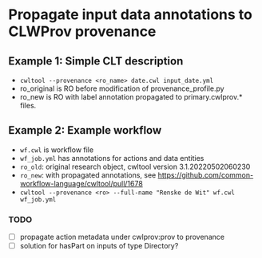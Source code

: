 # Propagate input data annotations to CLWProv provenance

## Example 1: Simple CLT description
- `cwltool --provenance <ro_name> date.cwl input_date.yml`
- ro_original is RO before modification of provenance_profile.py
- ro_new is RO with label annotation propagated to primary.cwlprov.* files.


## Example 2: Example workflow 
- `wf.cwl` is workflow file
- `wf_job.yml` has annotations for actions and data entities
- `ro_old`: original research object, cwltool version 3.1.20220502060230
- `ro_new`: with propagated annotations, see https://github.com/common-workflow-language/cwltool/pull/1678
- `cwltool --provenance <ro> --full-name "Renske de Wit" wf.cwl wf_job.yml`

### TODO
- [ ] propagate action metadata under cwlprov:prov to provenance
- [ ] solution for hasPart on inputs of type Directory?
